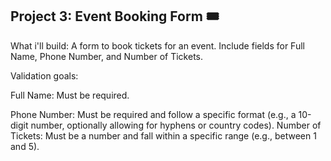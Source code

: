 ## Project 3: Event Booking Form 🎟️

What i'll build: A form to book tickets for an event. Include fields for Full Name, Phone Number, and Number of Tickets.

Validation goals:

Full Name: Must be required.

Phone Number: Must be required and follow a specific format (e.g., a 10-digit number, optionally allowing for hyphens or country codes).
Number of Tickets: Must be a number and fall within a specific range (e.g., between 1 and 5).